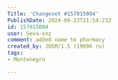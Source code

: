 ```yaml
---
Title: 'Changeset #157015004'
PublishDate: 2024-09-23T21:54:23Z
id: 157015004
user: Seva-snz
comment: added name to pharmacy
created_by: JOSM/1.5 (19096 ru)
tags:
- Montenegro

---
```

